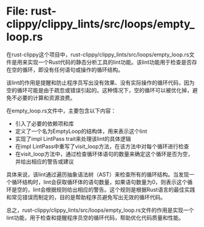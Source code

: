 # File: rust-clippy/clippy_lints/src/loops/empty_loop.rs

在rust-clippy这个项目中，rust-clippy/clippy_lints/src/loops/empty_loop.rs文件是用来实现一个Rust代码的静态分析工具的lint功能。该lint功能用于检查是否存在空的循环，即没有任何语句或操作的循环结构。

该lint的作用是提醒和防止程序员写出没有效果、没有实际操作的循环代码，因为空的循环可能是由于疏忽或错误引起的。这种情况下，空的循环可以被优化掉，避免不必要的计算和资源浪费。

在empty_loop.rs文件中，主要包含以下内容：
- 引入了必要的依赖项和库
- 定义了一个名为EmptyLoop的结构体，用来表示这个lint
- 实现了impl LintPass trait来处理该lint的具体逻辑
- 在impl LintPass中重写了visit_loop方法，在该方法中对每个循环进行检查
- 在visit_loop方法中，通过检查循环体语句的数量来确定这个循环是否为空，并给出相应的警告或建议

具体来说，该lint通过遍历抽象语法树（AST）来检查所有的循环结构。当发现一个循环结构时，lint会获取循环体的语句数量，如果语句数量为0，则表示这个循环是空的，lint会根据规则给出相应的警告。这个规则是根据Rust语言的最佳实践和常见错误而制定的，目的是帮助程序员避免写出无效的循环代码。

总之，rust-clippy/clippy_lints/src/loops/empty_loop.rs文件的作用是实现一个lint功能，用于检查和提醒程序员空的循环代码，帮助优化代码质量和性能。

